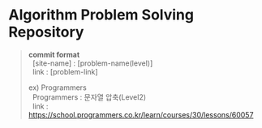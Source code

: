 # Algorithm Problem Solving Repository

> **commit format**  
> &nbsp;&nbsp;[site-name] : [problem-name(level)]  
> &nbsp;&nbsp;link : [problem-link]
> 
> ex) Programmers  
> &nbsp;&nbsp;Programmers : 문자열 압축(Level2)  
> &nbsp;&nbsp;link : https://school.programmers.co.kr/learn/courses/30/lessons/60057

